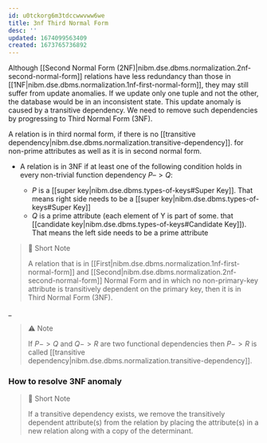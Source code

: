 ```yaml
---
id: u0tckorg6m3tdccwwvww6we
title: 3nf Third Normal Form
desc: ''
updated: 1674099563409
created: 1673765736892
---
```


Although [[Second Normal Form (2NF)|nibm.dse.dbms.normalization.2nf-second-normal-form]] relations have less redundancy than those in [[1NF|nibm.dse.dbms.normalization.1nf-first-normal-form]], they may still suffer from update anomalies. If we update only one tuple and not the other, the database would be in an inconsistent state. This update anomaly is caused by a transitive dependency. We need to remove such dependencies by progressing to Third Normal Form (3NF).

A relation is in third normal form, if there is no [[transitive dependency|nibm.dse.dbms.normalization.transitive-dependency]].
 for non-prime attributes as well as it is in second normal form.

- A relation is in 3NF if at least one of the following condition holds in every non-trivial function dependency $P –> Q$:

  - $P$ is a [[super key|nibm.dse.dbms.types-of-keys#Super Key]]. That means right side needs to be a [[super key|nibm.dse.dbms.types-of-keys#Super Key]] 
  - $Q$ is a prime attribute (each element of Y is part of some. that [[candidate key|nibm.dse.dbms.types-of-keys#Candidate Key]]). That means the left side needs to be a prime attribute
  
>💫 Short Note
>
>A relation that is in [[First|nibm.dse.dbms.normalization.1nf-first-normal-form]] and [[Second|nibm.dse.dbms.normalization.2nf-second-normal-form]] Normal Form and in which no non-primary-key attribute is transitively dependent on the primary key, then it is in Third Normal Form (3NF).

_

>⚠️ Note
>
> If $P->Q$ and $Q->R$ are two functional dependencies then $P->R$ is called [[transitive dependency|nibm.dse.dbms.normalization.transitive-dependency]].

### How to resolve 3NF anomaly

>💫 Short Note
>
>If a transitive dependency exists, we remove the transitively dependent attribute(s) from the relation by placing the attribute(s) in a new relation along with a copy of the determinant.
